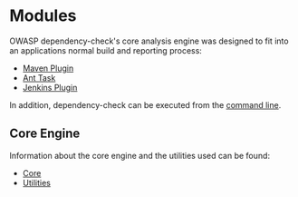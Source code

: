 Modules
====================
OWASP dependency-check's core analysis engine was designed to fit into an applications normal
build and reporting process:

-  [Maven Plugin](dependency-check-maven/index.html)
-  [Ant Task](dependency-check-ant/index.html)
-  [Jenkins Plugin](dependency-check-jenkins/index.html)

In addition, dependency-check can be executed from the [command line](dependency-check-cli/index.html).

Core Engine
-------------------
Information about the core engine and the utilities used can be found:

-  [Core](dependency-check-core/index.html)
-  [Utilities](dependency-check-utils/index.html)
